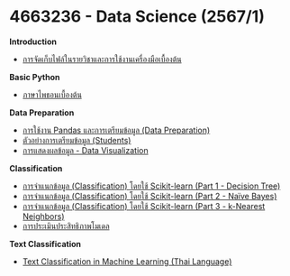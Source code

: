 # 4663236 - Data Science (2567/1)

**Introduction**
* [การจัดเก็บไฟล์ในรายวิชาและการใช้งานเครื่องมือเบื้องต้น](01_Intro.md)

**Basic Python**
* [ภาษาไพธอนเบื้องต้น](02_BasicPython.md)

**Data Preparation**
* [การใช้งาน Pandas และการเตรียมข้อมูล (Data Preparation)](03_Pandas.md)
* [ตัวอย่างการเตรียมข้อมูล (Students)](05_DataPrepExample.md)
* [การแสดงผลข้อมูล - Data Visualization](04_DataVisualization.md)

**Classification**
* [การจำแนกข้อมูล (Classification) โดยใช้ Scikit-learn (Part 1 - Decision Tree)](06_Classification_DT.md)
* [การจำแนกข้อมูล (Classification) โดยใช้ Scikit-learn (Part 2 - Naïve Bayes)](07_Classifiaction_NB.md)
* [การจำแนกข้อมูล (Classification) โดยใช้ Scikit-learn (Part 3 - k-Nearest Neighbors)](08_Classifiaction_Knn.md)
* [การประเมินประสิทธิภาพโมเดล](09_Model_Evaluation.md)

**Text Classification**
* [Text Classification in Machine Learning (Thai Language)](11_nlp_text_classification.md)

